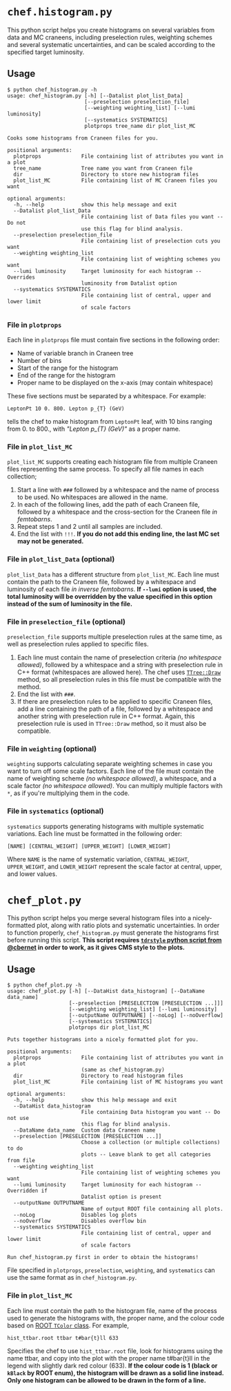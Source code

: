 # `chef.histogram.py`
This python script helps you create histograms on several variables from data and MC craneens, including preselection rules, weighting schemes and several systematic uncertainties, and can be scaled according to the specified target luminosity.

## Usage
```
$ python chef_histogram.py -h
usage: chef_histogram.py [-h] [--Datalist plot_list_Data]
                         [--preselection preselection_file]
                         [--weighting weighting_list] [--lumi luminosity]
                         [--systematics SYSTEMATICS]
                         plotprops tree_name dir plot_list_MC

Cooks some histograms from Craneen files for you.

positional arguments:
  plotprops             File containing list of attributes you want in a plot
  tree_name             Tree name you want from Craneen file
  dir                   Directory to store new histogram files
  plot_list_MC          File containing list of MC Craneen files you want

optional arguments:
  -h, --help            show this help message and exit
  --Datalist plot_list_Data
                        File containing list of Data files you want -- Do not
                        use this flag for blind analysis.
  --preselection preselection_file
                        File containing list of preselection cuts you want
  --weighting weighting_list
                        File containing list of weighting schemes you want
  --lumi luminosity     Target luminosity for each histogram -- Overrides
                        luminosity from Datalist option
  --systematics SYSTEMATICS
                        File containing list of central, upper and lower limit
                        of scale factors
```

### File in `plotprops`
Each line in `plotprops` file must contain five sections in the following order:
- Name of variable branch in Craneen tree
- Number of bins
- Start of the range for the histogram
- End of the range for the histogram
- Proper name to be displayed on the x-axis (may contain whitespace)

These five sections must be separated by a whitespace. For example: 
```
LeptonPt 10 0. 800. Lepton p_{T} (GeV)
```
 tells the chef to make histogram from `LeptonPt` leaf, with 10 bins ranging from 0. to 800., with *"Lepton p_{T} (GeV)"* as a proper name.

### File in `plot_list_MC`
`plot_list_MC` supports creating each histogram file from multiple Craneen files representing the same process. To specify all file names in each collection;

1. Start a line with `###` followed by a whitespace and the name of process to be used. No whitespaces are allowed in the name.
2. In each of the following lines, add the path of each Craneen file, followed by a whitespace and the cross-section for the Craneen file *in femtobarns*.
3. Repeat steps 1 and 2 until all samples are included.
4. End the list with `!!!`. **If you do not add this ending line, the last MC set may not be generated.**

### File in `plot_list_Data` (optional)
`plot_list_Data` has a different structure from `plot_list_MC`. Each line must contain the path to the Craneen file, followed by a whitespace and luminosity of each file *in inverse femtobarns*. **If `--lumi` option is used, the total luminosity will be overridden by the value specified in this option instead of the sum of luminosity in the file.**

### File in `preselection_file` (optional)
`preselection_file` supports multiple preselection rules at the same time, as well as preselection rules applied to specific files.

1. Each line must contain the name of preselection criteria *(no whitespace allowed)*, followed by a whitespace and a string with preselection rule in C++ format (whitespaces are allowed here). The chef uses [`TTree::Draw`](https://root.cern.ch/doc/master/classTTree.html#a73450649dc6e54b5b94516c468523e45) method, so all preselection rules in this file must be compatible with the method.
2. End the list with `###`. 
3. If there are preselection rules to be applied to specific Craneen files, add a line containing the path of a file, followed by a whitespace and another string with preselection rule in C++ format. Again, this preselection rule is used in `TTree::Draw` method, so it must also be compatible.

### File in `weighting` (optional)
`weighting` supports calculating separate weighting schemes in case you want to turn off some scale factors. Each line of the file must contain the name of weighting scheme *(no whitespace allowed)*, a whitespace, and a scale factor *(no whitespace allowed)*. You can multiply multiple factors with `*`, as if you're multiplying them in the code.

### File in `systematics` (optional)
`systematics` supports generating histograms with multiple systematic variations. Each line must be formatted in the following order:
```
[NAME] [CENTRAL_WEIGHT] [UPPER_WEIGHT] [LOWER_WEIGHT]
```

Where `NAME` is the name of systematic variation, `CENTRAL_WEIGHT`, `UPPER_WEIGHT`, and `LOWER_WEIGHT` represent the scale factor at central, upper, and lower values.

# `chef_plot.py`
This python script helps you merge several histogram files into a nicely-formatted plot, along with ratio plots and systematic uncertainties. In order to function properly, `chef_histogram.py` must generate the histograms first before running this script. **This script requires [`tdrstyle` python script from @cbernet](https://github.com/cbernet/tdr-style) in order to work, as it gives CMS style to the plots.**

## Usage
```
$ python chef_plot.py -h
usage: chef_plot.py [-h] [--DataHist data_histogram] [--DataName data_name]
                    [--preselection [PRESELECTION [PRESELECTION ...]]]
                    [--weighting weighting_list] [--lumi luminosity]
                    [--outputName OUTPUTNAME] [--noLog] [--noOverflow]
                    [--systematics SYSTEMATICS]
                    plotprops dir plot_list_MC

Puts together histograms into a nicely formatted plot for you.

positional arguments:
  plotprops             File containing list of attributes you want in a plot
                        (same as chef_histogram.py)
  dir                   Directory to read histogram files
  plot_list_MC          File containing list of MC histograms you want

optional arguments:
  -h, --help            show this help message and exit
  --DataHist data_histogram
                        File containing Data histogram you want -- Do not use
                        this flag for blind analysis.
  --DataName data_name  Custom data Craneen name
  --preselection [PRESELECTION [PRESELECTION ...]]
                        Choose a collection (or multiple collections) to do
                        plots -- Leave blank to get all categories from file
  --weighting weighting_list
                        File containing list of weighting schemes you want
  --lumi luminosity     Target luminosity for each histogram -- Overridden if
                        Datalist option is present
  --outputName OUTPUTNAME
                        Name of output ROOT file containing all plots.
  --noLog               Disables log plots
  --noOverflow          Disables overflow bin
  --systematics SYSTEMATICS
                        File containing list of central, upper and lower limit
                        of scale factors

Run chef_histogram.py first in order to obtain the histograms!
```

File specified in `plotprops`, `preselection`, `weighting`, and `systematics` can use the same format as in `chef_histogram.py`.

### File in `plot_list_MC`
Each line must contain the path to the histogram file, name of the process used to generate the histograms with, the proper name, and the colour code based on [ROOT `TColor` class](https://root.cern.ch/doc/master/classTColor.html). For example, 
```
hist_ttbar.root ttbar t#bar{t}ll 633
```
Specifies the chef to use `hist_ttbar.root` file, look for histograms using the name ttbar, and copy into the plot with the proper name t#bar{t}ll in the legend with slightly dark red colour (633). **If the colour code is 1 (black or `kBlack` by ROOT enum), the histogram will be drawn as a solid line instead. Only one histogram can be allowed to be drawn in the form of a line.**
